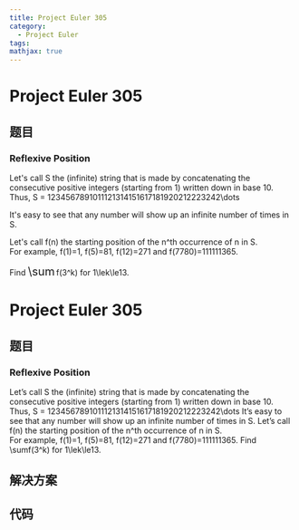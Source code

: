 ```yaml
---
title: Project Euler 305
category:
  - Project Euler
tags:
mathjax: true
---
```

<escape><!-- more --></escape>
    
# Project Euler 305
## 题目
### Reflexive Position



Let's call S the (infinite) string that is made by concatenating the consecutive positive integers (starting from 1)  written down in base 10.<br /> 
Thus, S = 1234567891011121314151617181920212223242\dots


It's easy to see that any number will show up an infinite number of times in S.


Let's call f(n) the starting position of the n^th occurrence of n in S.<br /> 
For example, f(1)=1, f(5)=81, f(12)=271 and f(7780)=111111365.


Find <span style="font-size:larger;"><span style="font-size:larger;">\sum</span></span> f(3^k) for 1\lek\le13.




# Project Euler 305
## 题目
### Reflexive Position

Let’s call S the (infinite) string that is made by concatenating the consecutive positive integers (starting from 1)  written down in base 10.<br>Thus, S = 1234567891011121314151617181920212223242\dots
It’s easy to see that any number will show up an infinite number of times in S.
Let’s call f(n) the starting position of the n^th occurrence of n in S.<br>For example, f(1)=1, f(5)=81, f(12)=271 and f(7780)=111111365.
Find \sumf(3^k) for 1\lek\le13.


## 解决方案


## 代码


